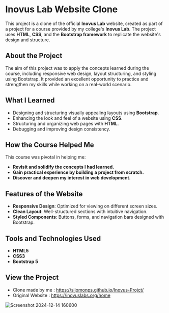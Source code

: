 # Inovus Lab Website Clone

This project is a clone of the official **Inovus Lab** website, created as part of a project for a course provided by my college's **Inovus Lab**. The project uses **HTML**, **CSS**, and the **Bootstrap framework** to replicate the website's design and structure.

## About the Project
The aim of this project was to apply the concepts learned during the course, including responsive web design, layout structuring, and styling using Bootstrap. It provided an excellent opportunity to practice and strengthen my skills while working on a real-world scenario.

## What I Learned
- Designing and structuring visually appealing layouts using **Bootstrap**.
- Enhancing the look and feel of a website using **CSS**.
- Structuring and organizing web pages with **HTML**.
- Debugging and improving design consistency.

## How the Course Helped Me
This course was pivotal in helping me:
- **Revisit and solidify the concepts I had learned.**
- **Gain practical experience by building a project from scratch.**
- **Discover and deepen my interest in web development.**

## Features of the Website
- **Responsive Design**: Optimized for viewing on different screen sizes.
- **Clean Layout**: Well-structured sections with intuitive navigation.
- **Styled Components**: Buttons, forms, and navigation bars designed with Bootstrap.

## Tools and Technologies Used
- **HTML5**
- **CSS3**
- **Bootstrap 5**

## View the Project

   - Clone made by me : https://sijomonps.github.io/Inovus-Projct/ 
   - Original Website : https://inovuslabs.org/home 


![Screenshot 2024-12-14 160600](https://github.com/user-attachments/assets/f80e3e45-cb5e-428a-9355-0b39fab0b452)

   
